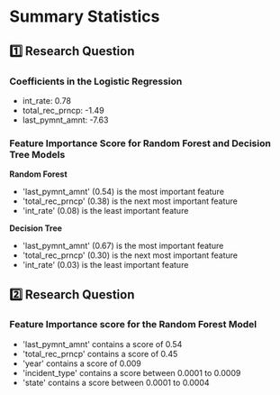 # Summary Statistics
## 1️⃣ Research Question
### Coefficients in the Logistic Regression
- int_rate: 0.78
- total_rec_prncp: -1.49
- last_pymnt_amnt: -7.63

### Feature Importance Score for Random Forest and Decision Tree Models
**Random Forest**
- 'last_pymnt_amnt' (0.54) is the most important feature
- 'total_rec_prncp' (0.38) is the next most important feature
- 'int_rate' (0.08) is the least important feature
  
**Decision Tree**
- 'last_pymnt_amnt' (0.67) is the most important feature
- 'total_rec_prncp' (0.30) is the next most important feature
- 'int_rate' (0.03) is the least important feature

## 2️⃣ Research Question
### Feature Importance score for the Random Forest Model
- 'last_pymnt_amnt' contains a score of 0.54
- 'total_rec_prncp' contains a score of 0.45
- 'year' contains a score of 0.009
- 'incident_type' contains a score between 0.0001 to 0.0009
- 'state' contains a score between 0.0001 to 0.0004
